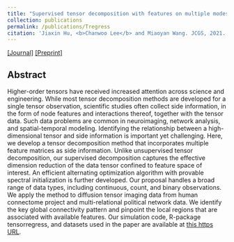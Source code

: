 ```yaml
---
title: "Supervised tensor decomposition with features on multiple modes"
collection: publications
permalink: /publications/Tregress
citation: 'Jiaxin Hu, <b>Chanwoo Lee</b> and Miaoyan Wang. JCGS, 2021.'
---
```


[[Journal]](https://www.tandfonline.com/doi/full/10.1080/10618600.2021.1978471) [[Preprint]](https://arxiv.org/abs/1910.09499v2)

## Abstract
Higher-order tensors have received increased attention across science and engineering. While most tensor decomposition methods are developed for a single tensor observation, scientific studies often collect side information, in the form of node features and interactions thereof, together with the tensor data. Such data problems are common in neuroimaging, network analysis, and spatial-temporal modeling. Identifying the relationship between a high-dimensional tensor and side information is important yet challenging. Here, we develop a tensor decomposition method that incorporates multiple feature matrices as side information. Unlike unsupervised tensor decomposition, our supervised decomposition captures the effective dimension reduction of the data tensor confined to feature space of interest. An efficient alternating optimization algorithm with provable spectral initialization is further developed. Our proposal handles a broad range of data types, including continuous, count, and binary observations. We apply the method to diffusion tensor imaging data from human connectome project and multi-relational political network data. We identify the key global connectivity pattern and pinpoint the local regions that are associated with available features. Our simulation code, R-package tensorregress, and datasets used in the paper are available at [this https URL](https://cran.r-project.org/web/packages/tensorregress/index.html).
